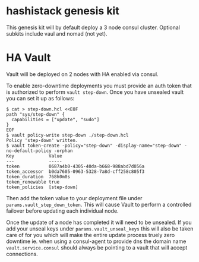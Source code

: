 # hashistack genesis kit

This genesis kit will by default deploy a 3 node consul cluster. Optional subkits include vaul and nomad (not yet).

# HA Vault

Vault will be deployed on 2 nodes with HA enabled via consul.

To enable zero-downtime deployments you must provide an auth token that is authorized to perform `vault step-down`. Once you have unsealed vault you can set it up as follows:

```
$ cat > step-down.hcl <<EOF
path "sys/step-down" {
  capabilities = ["update", "sudo"]
}
EOF
$ vault policy-write step-down ./step-down.hcl
Policy 'step-down' written.
$ vault token-create -policy="step-down" -display-name="step-down" -no-default-policy -orphan
Key             Value
---             -----
token           0687a4b0-4305-40da-b668-988abd7d056a
token_accessor  b0da7605-0963-5328-7a8d-cff258c805f3
token_duration  768h0m0s
token_renewable true
token_policies  [step-down]
```

Then add the token value to your deployment file under `params.vault_step_down_token`. This will cause Vault to perform a controlled failover before updating each individual node.

Once the update of a node has completed it will need to be unsealed. If you add your unseal keys under `params.vault_unseal_keys` this will also be taken care of for you which will make the entire update process truely zero downtime ie. when using a consul-agent to provide dns the domain name `vault.service.consul` should always be pointing to a vault that will accept connections.
